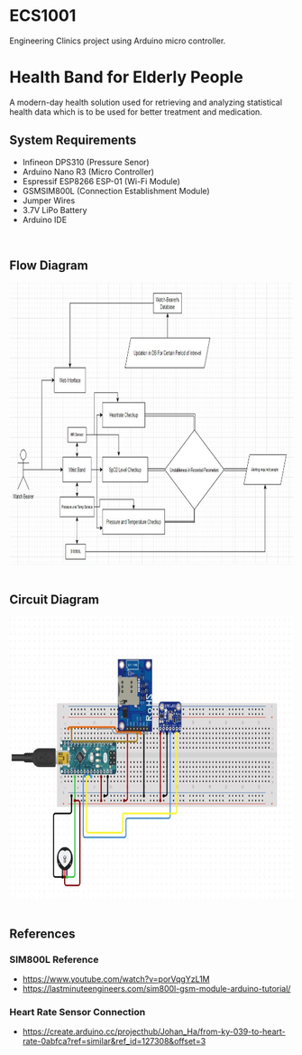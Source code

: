 # ECS1001

Engineering Clinics project using Arduino micro controller.

# Health Band for Elderly People

A modern-day health solution used for retrieving and analyzing statistical health data which is to be used for better treatment and medication.

## System Requirements

- Infineon DPS310 (Pressure Senor)
- Arduino Nano R3 (Micro Controller)
- Espressif ESP8266 ESP-01 (Wi-Fi Module)
- GSMSIM800L (Connection Establishment Module)
- Jumper Wires
- 3.7V LiPo Battery
- Arduino IDE
  
<br>

## Flow Diagram
<img src="assets\Flow_Diagram.jpg" alt="Flow Diagram" style="height: 500px; width:800px;"/>
<br><br>

## Circuit Diagram
<img src="assets\circuit_Diagram.jpg" alt="Circuit Diagram" style="height: 500px; width:800px;"/>
<br><br>

## References

### SIM800L Reference

- https://www.youtube.com/watch?v=porVqgYzL1M
- https://lastminuteengineers.com/sim800l-gsm-module-arduino-tutorial/

### Heart Rate Sensor Connection

- https://create.arduino.cc/projecthub/Johan_Ha/from-ky-039-to-heart-rate-0abfca?ref=similar&ref_id=127308&offset=3
